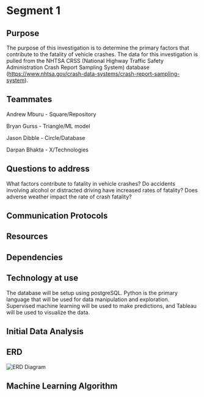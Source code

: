 # Segment 1
## Purpose
  The purpose of this investigation is to determine the primary factors that contribute to the fatality of vehicle crashes. The data for this investigation is pulled from the NHTSA CRSS (National Highway Traffic Safety Administration Crash Report Sampling System) database (https://www.nhtsa.gov/crash-data-systems/crash-report-sampling-system). 
## Teammates
  Andrew Mburu - Square/Repository
  
  Bryan Gurss - Triangle/ML model
  
  Jason Dibble - Circle/Database
  
  Darpan Bhakta - X/Technologies
 
## Questions to address
  What factors contribute to fatality in vehicle crashes?
  Do accidents involving alcohol or distracted driving have increased rates of fatality?
  Does adverse weather impact the rate of crash fatality?

## Communication Protocols

## Resources

## Dependencies

## Technology at use
  The database will be setup using postgreSQL. Python is the primary language that will be used for data manipulation and exploration. Supervised machine learning will be used to make predictions, and Tableau will be used to visualize the data.
  
## Initial Data Analysis

## ERD
 ![ERD Diagram](https://user-images.githubusercontent.com/40553064/133019580-46009ee0-8d99-48b4-9e23-f882a34a61cf.PNG)
 
 ## Machine Learning Algorithm

